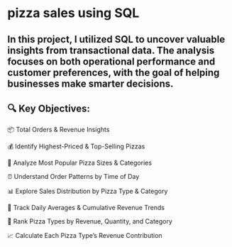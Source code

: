 # pizza sales using SQL
## In this project, I utilized SQL to uncover valuable insights from transactional data. The analysis focuses on both operational performance and customer preferences, with the goal of helping businesses make smarter decisions.

## 🔍 Key Objectives:
📦 Total Orders & Revenue Insights

💰 Identify Highest-Priced & Top-Selling Pizzas

📏 Analyze Most Popular Pizza Sizes & Categories

⏰ Understand Order Patterns by Time of Day

📊 Explore Sales Distribution by Pizza Type & Category

🔢 Track Daily Averages & Cumulative Revenue Trends

🥇 Rank Pizza Types by Revenue, Quantity, and Category

📈 Calculate Each Pizza Type’s Revenue Contribution
